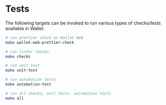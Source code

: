 # Tests

The following targets can be invoked to run various types of checks/tests available in Wallet:

```bash
# run prettier check on Wallet Web
make wallet-web-prettier-check

# run linter checks
make checks

# run unit test
make unit-test

# run automation tests
make automation-test

# run all checks, unit tests, automation tests
make all
```
